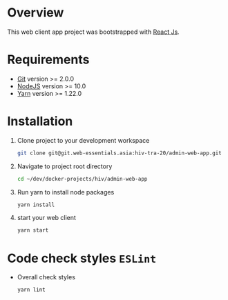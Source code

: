 # Overview

This web client app project was bootstrapped with [React Js](https://reactjs.org/docs/getting-started.html).

# Requirements

* [Git](https://git-scm.com/) version >= 2.0.0
* [NodeJS](https://nodejs.org/en/download/package-manager/) version >= 10.0
* [Yarn](https://yarnpkg.com/lang/en/docs/install/#debian-stable) version >= 1.22.0

# Installation

1. Clone project to your development workspace

    ```bash
    git clone git@git.web-essentials.asia:hiv-tra-20/admin-web-app.git ~/dev/docker-projects/hiv/admin-web-app
    ```

2. Navigate to project root directory

    ```bash
    cd ~/dev/docker-projects/hiv/admin-web-app
    ```

3. Run yarn to install node packages

    ```bash
    yarn install
    ```

4. start your web client

    ```bash
    yarn start
    ```
# Code check styles `ESLint`

* Overall check styles

    ```bash
    yarn lint
    ```
